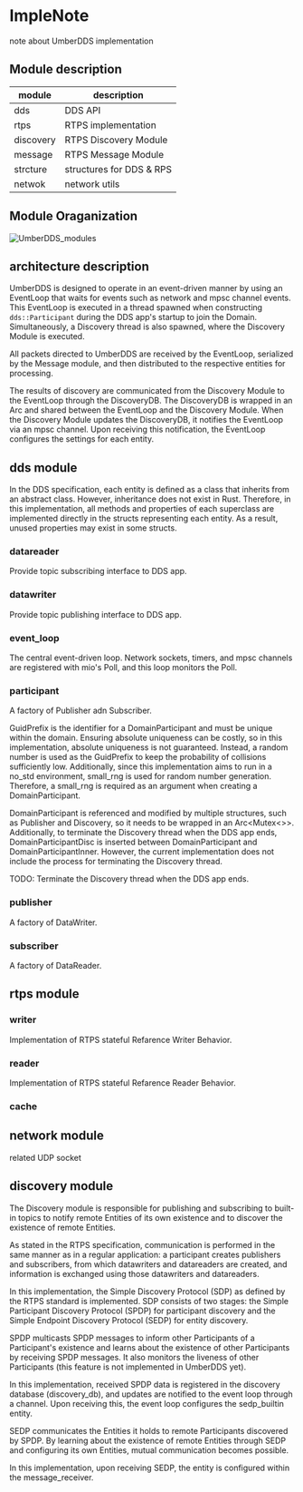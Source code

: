# ImpleNote
note about UmberDDS implementation

## Module description
| module | description |
----|----
| dds | DDS API |
| rtps | RTPS implementation |
| discovery | RTPS Discovery Module |
| message | RTPS Message Module |
| strcture | structures for DDS & RPS |
| netwok | network utils |

## Module Oraganization
![UmberDDS_modules](https://github.com/user-attachments/assets/76621ab4-bf78-42a8-8792-bc08c0dfdde5)


## architecture description
UmberDDS is designed to operate in an event-driven manner by using an EventLoop that waits for events such as network and mpsc channel events. This EventLoop is executed in a thread spawned when constructing `dds::Participant` during the DDS app's startup to join the Domain. Simultaneously, a Discovery thread is also spawned, where the Discovery Module is executed.

All packets directed to UmberDDS are received by the EventLoop, serialized by the Message module, and then distributed to the respective entities for processing.

The results of discovery are communicated from the Discovery Module to the EventLoop through the DiscoveryDB. The DiscoveryDB is wrapped in an Arc and shared between the EventLoop and the Discovery Module. When the Discovery Module updates the DiscoveryDB, it notifies the EventLoop via an mpsc channel. Upon receiving this notification, the EventLoop configures the settings for each entity.

## dds module
In the DDS specification, each entity is defined as a class that inherits from an abstract class. However, inheritance does not exist in Rust. Therefore, in this implementation, all methods and properties of each superclass are implemented directly in the structs representing each entity. As a result, unused properties may exist in some structs.

### datareader
Provide topic subscribing interface to DDS app.

### datawriter
Provide topic publishing interface to DDS app.

### event_loop
The central event-driven loop. Network sockets, timers, and mpsc channels are registered with mio's Poll, and this loop monitors the Poll.

### participant
A factory of Publisher adn Subscriber.

GuidPrefix is the identifier for a DomainParticipant and must be unique within the domain. Ensuring absolute uniqueness can be costly, so in this implementation, absolute uniqueness is not guaranteed. Instead, a random number is used as the GuidPrefix to keep the probability of collisions sufficiently low. Additionally, since this implementation aims to run in a no_std environment, small_rng is used for random number generation. Therefore, a small_rng is required as an argument when creating a DomainParticipant.

DomainParticipant is referenced and modified by multiple structures, such as Publisher and Discovery, so it needs to be wrapped in an Arc<Mutex<>>. Additionally, to terminate the Discovery thread when the DDS app ends, DomainParticipantDisc is inserted between DomainParticipant and DomainParticipantInner. However, the current implementation does not include the process for terminating the Discovery thread.

TODO: Terminate the Discovery thread when the DDS app ends.


### publisher
A factory of DataWriter.

### subscriber
A factory of DataReader.

## rtps module

### writer
Implementation of RTPS stateful Refarence Writer Behavior.

### reader
Implementation of RTPS stateful Refarence Reader Behavior.

### cache

## network module
related UDP socket

## discovery module
The Discovery module is responsible for publishing and subscribing to built-in topics to notify remote Entities of its own existence and to discover the existence of remote Entities.

As stated in the RTPS specification, communication is performed in the same manner as in a regular application: a participant creates publishers and subscribers, from which datawriters and datareaders are created, and information is exchanged using those datawriters and datareaders.

In this implementation, the Simple Discovery Protocol (SDP) as defined by the RTPS standard is implemented. SDP consists of two stages: the Simple Participant Discovery Protocol (SPDP) for participant discovery and the Simple Endpoint Discovery Protocol (SEDP) for entity discovery.

SPDP multicasts SPDP messages to inform other Participants of a Participant's existence and learns about the existence of other Participants by receiving SPDP messages. It also monitors the liveness of other Participants (this feature is not implemented in UmberDDS yet).

In this implementation, received SPDP data is registered in the discovery database (discovery_db), and updates are notified to the event loop through a channel. Upon receiving this, the event loop configures the sedp_builtin entity.

SEDP communicates the Entities it holds to remote Participants discovered by SPDP. By learning about the existence of remote Entities through SEDP and configuring its own Entities, mutual communication becomes possible.

In this implementation, upon receiving SEDP, the entity is configured within the message_receiver.
